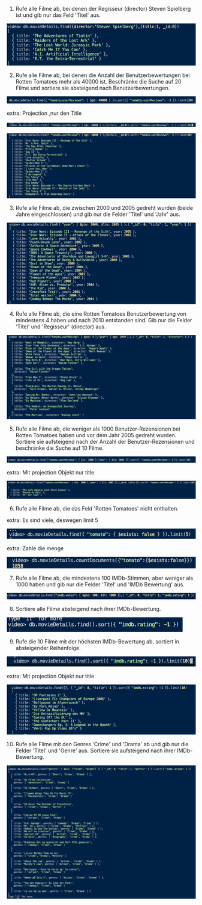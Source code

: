 1.  Rufe alle Filme ab, bei denen der Regisseur (director) Steven Spielberg ist und gib nur das Feld 'Titel' aus.

![lösung1](/img/1.png)

2.  Rufe alle Filme ab, bei denen die Anzahl der Benutzerbewertungen bei Rotten Tomatoes mehr als 40000 ist. Beschränke die Suche auf 20 Filme und sortiere sie absteigend nach Benutzerbewertungen.

![lösung1](/img/2.1.png)

extra: Projection ,nur den Title

![lösung1](/img/2.2.png)

![lösung1](/img/2.3.png)

3. Rufe alle Filme ab, die zwischen 2000 und 2005 gedreht wurden (beide Jahre eingeschlossen) und gib nur die Felder 'Titel' und 'Jahr' aus.

![lösung1](/img/3.png)

4. Rufe alle Filme ab, die eine Rotten Tomatoes Benutzerbewertung von mindestens 4 haben und nach 2010 entstanden sind. Gib nur die Felder 'Titel' und 'Regisseur' (director) aus.

![lösung1](/img/4.png)

5. Rufe alle Filme ab, die weniger als 1000 Benutzer-Rezensionen bei Rotten Tomatoes haben und vor dem Jahr 2005 gedreht wurden. Sortiere sie aufsteigend nach der Anzahl der Benutzer-Rezensionen und beschränke die Suche auf 10 Filme.

![lösung1](/img/5.png)

extra: Mit projection Objekt nur title

![lösung1](/img/5.1.png)

6. Rufe alle Filme ab, die das Feld 'Rotten Tomatoes' nicht enthalten.

extra: Es sind viele, deswegen limit 5

![lösung1](/img/6.2.png)

extra: Zahle die menge

![lösung1](/img/6.1.png)

7. Rufe alle Filme ab, die mindestens 100 IMDb-Stimmen, aber weniger als 1000 haben und gib nur die Felder 'Titel' und 'IMDb Bewertung' aus.

![lösung1](/img/7.png)

8. Sortiere alle Filme absteigend nach ihrer IMDb-Bewertung.

![lösung1](/img/8.png)

9. Rufe die 10 Filme mit der höchsten IMDb-Bewertung ab, sortiert in absteigender Reihenfolge.

![lösung1](/img/9.png)

extra: Mit projection Objekt nur title

![lösung1](/img/9.1.png)

10. Rufe alle Filme mit den Genres 'Crime' und 'Drama' ab und gib nur die Felder 'Titel' und 'Genre' aus. Sortiere sie aufsteigend nach ihrer IMDb-Bewertung.

![lösung1](/img/10.png)
